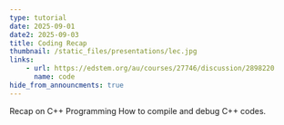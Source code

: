 ```yaml
---
type: tutorial
date: 2025-09-01
date2: 2025-09-03
title: Coding Recap
thumbnail: /static_files/presentations/lec.jpg
links:
    - url: https://edstem.org/au/courses/27746/discussion/2898220
      name: code
hide_from_announcments: true
---
```

Recap on C++ Programming
How to compile and debug C++ codes.